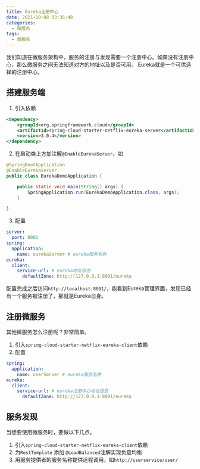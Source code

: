 ```yaml
---
title: Eureka注册中心
date: 2021-10-08 03:36:48
categories:
  - 微服务
tags:
  - 微服务
---
```


我们知道在微服务架构中，服务的注册与发现需要一个注册中心。如果没有注册中心，那么微服务之间无法知道对方的地址以及是否可用。 Eureka就是一个可供选择的注册中心。

## 搭建服务端

1. 引入依赖
```xml
<dependency>
    <groupId>org.springframework.cloud</groupId>
    <artifactId>spring-cloud-starter-netflix-eureka-server</artifactId>
    <version>3.0.4</version>
</dependency>
```

2. 在启动类上方加注解`@EnableEurekaServer`，如

```java
@SpringBootApplication
@EnableEurekaServer
public class EurekaDemoApplication {

    public static void main(String[] args) {
        SpringApplication.run(EurekaDemoApplication.class, args);
    }

}
```

3. 配置

```yaml
server:
  port: 8001
spring:
  application:
    name: eurekaServer # eureka服务名称
eureka:
  client:
    service-url: # eureka地址信息
      defaultZone: http://127.0.0.1:8001/eureka
```

配置完成之后访问`http://localhost:8001/`，能看到Eureka管理界面，发现已经有一个服务被注册了，那就是Eureka自身。

## 注册微服务

其他微服务怎么注册呢？非常简单。

1. 引入`spring-cloud-starter-netflix-eureka-client`依赖
2. 配置

```yaml
spring:
  application:
    name: userServer # eureka服务名称
eureka:
  client:
    service-url: # eureka注册中心地址信息
      defaultZone: http://127.0.0.1:8001/eureka
```

## 服务发现

当想要使用微服务时，要做以下几点。

1. 引入`spring-cloud-starter-netflix-eureka-client`依赖
2. 为`RestTemplate` 添加 `@LoadBalanced`注解实现负载均衡
3. 用服务提供者的服务名称提供远程调用。如`http://userservice/user/`

